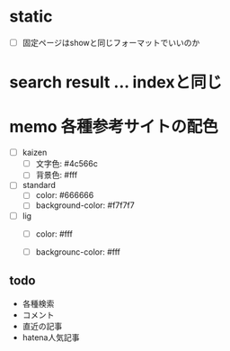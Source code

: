 # static
- [ ] 固定ページはshowと同じフォーマットでいいのか

# search result ... indexと同じ

# memo 各種参考サイトの配色
- [ ] kaizen
  - [ ] 文字色: #4c566c
  - [ ] 背景色: #fff
- [ ] standard
  - [ ] color: #666666
  - [ ] background-color: #f7f7f7
- [ ] lig
  - [ ] color: #fff
  - [ ] backgrounc-color: #fff


## todo
- 各種検索
- コメント
- 直近の記事
- hatena人気記事
